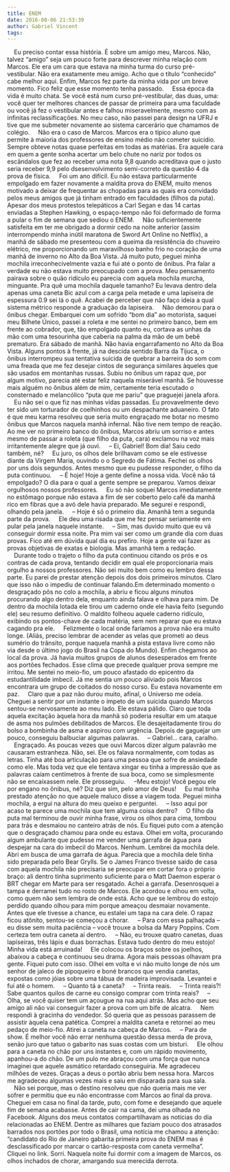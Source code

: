 ```yaml
---
title: ENEM
date: 2016-08-06 21:53:39
author: Gabriel Vincent
tags:
---
```

&nbsp;&nbsp;&nbsp;&nbsp;Eu preciso contar essa história. É sobre um amigo meu, Marcos. Não, talvez “amigo” seja um pouco forte para descrever minha relação com Marcos. Ele era um cara que estava na minha turma do curso pré-vestibular. Não era exatamente meu amigo. Acho que o título “conhecido” cabe melhor aqui. Enfim, Marcos fez parte da minha vida por um breve momento. Fico feliz que esse momento tenha passado.
&nbsp;&nbsp;&nbsp;&nbsp;Essa época da vida é muito chata. Se você está num curso pré-vestibular, das duas, uma: você quer ter melhores chances de passar de primeira para uma faculdade ou você já fez o vestibular antes e falhou miseravelmente, mesmo com as infinitas reclassificações. No meu caso, não passei para design na UFRJ e tive que me submeter novamente ao sistema carcerário que chamamos de colégio.
&nbsp;&nbsp;&nbsp;&nbsp;Não era o caso de Marcos. Marcos era o típico aluno que permite à maioria dos professores de ensino médio não cometer suicídio. Sempre obteve notas quase perfeitas em todas as matérias. Era aquele cara em quem a gente sonha acertar um belo chute no nariz por todos os escândalos que fez ao receber uma nota 9,8 quando acreditava que o justo seria receber 9,9 pelo dsesenvolvimento semi-correto da questão 4 da prova de física.
&nbsp;&nbsp;&nbsp;&nbsp;Foi um ano difícil. Eu não estava particularmente empolgado em fazer novamente a maldita prova do ENEM, muito menos motivado a deixar de frequentar as chopadas para as quais era convidado pelos meus amigos que já tinham entrado em faculdades (filhos da puta). Apesar dos meus protestos telepáticos a Carl Segan e das 14 cartas enviadas a Stephen Hawking, o espaço-tempo não foi deformado de forma a pular o fim de semana que sediou o ENEM.
&nbsp;&nbsp;&nbsp;&nbsp;Não suficientemente satisfeita em ter me obrigado a dormir cedo na noite anterior (assim interrompendo minha inútil maratona de Sword Art Online no Netflix), a manhã de sábado me presenteou com a queima da resistência do chuveiro elétrico, me proporcionando um maravilhoso banho frio no coração de uma manhã de inverno no Alto da Boa Vista. Já muito puto, peguei minha mochila irreconhecivelmente vazia e fui até o ponto de ônibus. Pra falar a verdade eu não estava muito preocupado com a prova. Meu pensamento pairava sobre o quão ridículo eu parecia com aquela mochila murcha, minguante. Pra quê uma mochila daquele tamanho? Eu levava dentro dela apenas uma caneta Bic azul com a carga pela metade e uma lapiseira de espessura 0.9 sei lá o quê. Acabei de perceber que não faço ideia a qual sistema métrico responde a graduação da lapiseira.
&nbsp;&nbsp;&nbsp;&nbsp;Não demorou para o ônibus chegar. Embarquei com um sofrido “bom dia” ao motorista, saquei meu Bilhete Único, passei a roleta e me sentei no primeiro banco, bem em frente ao cobrador, que, tão empolgado quanto eu, cortava as unhas da mão com uma tesourinha que caberia na palma da mão de um bebê prematuro. Era sábado de manhã. Não havia engarrafamento no Alto da Boa Vista. Alguns pontos à frente, já na descida sentido Barra da Tijuca, o ônibus interrompeu sua tentativa suicida de quebrar a barreira do som com uma freada que me fez desejar cintos de segurança similares àqueles que são usados em montanhas russas. Subiu no ônibus um rapaz que, por algum motivo, parecia até estar feliz naquela miserável manhã. Se houvesse mais alguém no ônibus além de mim, certamente teria escutado o consternado e melancólico “puta que me pariu” que praguejei janela afora.
&nbsp;&nbsp;&nbsp;&nbsp;Eu não sei o que fiz nas minhas vidas passadas. Eu provavelmente devo ter sido um torturador de coelhinhos ou um despachante aduaneiro. O fato é que meu karma resolveu que seria muito engraçado me botar no mesmo ônibus que Marcos naquela manhã infernal. Não tive nem tempo de reação. Ao me ver no primeiro banco do ônibus, Marcos abriu um sorriso e antes mesmo de passar a roleta (que filho da puta, cara) exclamou na voz mais irritantemente alegre que já ouvi.
&nbsp;&nbsp;&nbsp;&nbsp;– Ei, Gabriel! Bom dia! Saiu cedo também, né?
&nbsp;&nbsp;&nbsp;&nbsp;Eu juro, os olhos dele brilhavam como se ele estivesse diante da Virgem Maria, ouvindo o o Segredo de Fátima. Fechei os olhos por uns dois segundos. Antes mesmo que eu pudesse responder, o filho da puta continuou.
&nbsp;&nbsp;&nbsp;&nbsp;– É hoje! Hoje a gente define a nossa vida. Você não tá empolgado? O dia para o qual a gente sempre se preparou. Vamos deixar orgulhosos nossos professores.
&nbsp;&nbsp;&nbsp;&nbsp;Eu só não soquei Marcos imediatamente no estômago porque não estava a fim de ser coberto pelo café da manhã rico em fibras que a avó dele havia preparado. Me segurei e respondi, olhando pela janela.
&nbsp;&nbsp;&nbsp;&nbsp;– Hoje é só o primeiro dia. Amanhã tem a segunda parte da prova.
&nbsp;&nbsp;&nbsp;&nbsp;Ele deu uma risada que me fez pensar seriamente em pular pela janela naquele instante.
&nbsp;&nbsp;&nbsp;&nbsp;– Sim, mas duvido muito que eu vá conseguir dormir essa noite. Pra mim vai ser como um grande dia com duas provas. Fico até em dúvida qual dia eu prefiro. Hoje a gente vai fazer as provas objetivas de exatas e biologia. Mas amanhã tem a redação.
&nbsp;&nbsp;&nbsp;&nbsp;Durante todo o trajeto o filho da puta continuou citando os prós e os contras de cada prova, tentando decidir em qual ele proporcionaria mais orgulho a nossos professores. Não sei muito bem como eu lembro dessa parte. Eu parei de prestar atenção depois dos dois primeiros minutos. Claro que isso não o impediu de continuar falando.Em determinado momento o desgraçado pôs no colo a mochila, a abriu e ficou alguns minutos procurando algo dentro dela, enquanto ainda falava e olhava para mim.  De dentro da mochila lotada ele tirou um caderno onde ele havia feito (segundo ele) seu resumo definitivo. O maldito folheou aquele caderno ridículo, exibindo os pontos-chave de cada matéria, sem nem reparar que eu estava cagando pra ele.
&nbsp;&nbsp;&nbsp;&nbsp;Felizmente o local onde faríamos a prova não era muito longe. (Aliás, preciso lembrar de acender as velas que prometi ao deus sumério do trânsito, porque naquela manhã a pista estava livre como não via desde o último jogo do Brasil na Copa do Mundo). Enfim chegamos ao local da prova. Já havia muitos grupos de alunos desesperados em frente aos portões fechados. Esse clima que precede qualquer prova sempre me irritou. Me sentei no meio-fio, um pouco afastado do epicentro da estudantilidade imbecil. Já me sentia um pouco aliviado pois Marcos encontrara um grupo de coitados do nosso curso. Eu estava novamente em paz.
&nbsp;&nbsp;&nbsp;&nbsp;Claro que a paz não durou muito, afinal, o Universo me odeia. Cheguei a sentir por um instante o ímpeto de um suicida quando Marcos sentou-se nervosamente ao meu lado. Ele estava pálido. Claro que toda aquela excitação àquela hora da manhã só poderia resultar em um ataque de asma nos pulmões debilitados de Marcos. Ele desajeitadamente tirou do bolso a bombinha de asma e aspirou com urgência. Depois de gaguejar um pouco, conseguiu balbuciar algumas palavras.
&nbsp;&nbsp;&nbsp;&nbsp;– Gabriel… cara, caralho.
&nbsp;&nbsp;&nbsp;&nbsp;Engraçado. As poucas vezes que ouvi Marcos dizer algum palavrão me causaram estranheza. Não, sei. Ele os falava normalmente, com todas as letras. Tinha até boa articulação para uma pessoa que sofre de ansiedade como ele. Mas toda vez que ele tentava xingar eu tinha a impressão que as palavras caíam centímetros à frente de sua boca, como se simplesmente não se encaixassem nele. Ele prosseguiu.
&nbsp;&nbsp;&nbsp;&nbsp;–Meu estojo! Você pegou ele por engano no ônibus, né? Diz que sim, pelo amor de Deus!
&nbsp;&nbsp;&nbsp;&nbsp;Eu mal tinha prestado atenção no que aquele maluco disse a viagem toda. Peguei minha mochila, a ergui na altura do meu queixo e perguntei.
&nbsp;&nbsp;&nbsp;&nbsp;– Isso aqui por acaso te parece uma mochila que tem alguma coisa dentro?
&nbsp;&nbsp;&nbsp;&nbsp;O filho da puta mal terminou de ouvir minha frase, virou os olhos para cima, tombou para trás e desmaiou no canteiro atrás de nós. Eu fiquei puto com a atenção que o desgraçado chamou para onde eu estava. Olhei em volta, procurando algum ambulante que pudesse me vender uma garrafa de água para despejar na cara do imbecil do Marcos. Nenhum. Lembrei da mochila dele. Abri em busca de uma garrafa de água. Parecia que a mochila dele tinha sido preparada pelo Bear Grylls. Se o James Franco tivesse saído de casa com aquela mochila não precisaria se preocupar em cortar fora o próprio braço: ali dentro tinha suprimento suficiente para o Matt Daemon esperar o BRT chegar em Marte para ser resgatado. Achei a garrafa. Desenrosquei a tampa e derramei tudo no rosto de Marcos. Ele acordou e olhou em volta, como quem não sem lembra de onde está. Acho que se lembrou do estojo perdido quando olhou para mim porque ameaçou desmaiar novamente. Antes que ele tivesse a chance, eu estalei um tapa na cara dele. O rapaz ficou atônito, sentou-se começou a chorar.
&nbsp;&nbsp;&nbsp;&nbsp;– Para com essa palhaçada – eu disse sem muita paciência – você trouxe a bolsa da Mary Poppins. Com certeza tem outra caneta aí dentro.
&nbsp;&nbsp;&nbsp;&nbsp;– Não, eu trouxe quatro canetas, duas lapiseiras, três lápis e duas borrachas. Estava tudo dentro do meu estojo! Minha vida está arruinada!
&nbsp;&nbsp;&nbsp;&nbsp;Ele colocou os braços sobre os joelhos, abaixou a cabeça e continuou seu drama. Agora mais pessoas olhavam pra gente. Fiquei puto com isso. Olhei em volta e vi não muito longe de nós um senhor de jaleco de pipoqueiro e boné brancos que vendia canetas, expostas como jóias sobre uma tábua de madeira improvisada. Levantei e fui até o homem.
&nbsp;&nbsp;&nbsp;&nbsp;– Quanto tá a caneta?
&nbsp;&nbsp;&nbsp;&nbsp;– Trinta reais.
&nbsp;&nbsp;&nbsp;&nbsp;– Trinta reais?!  Sabe quantos quilos de carne eu consigo comprar com trinta reais?
&nbsp;&nbsp;&nbsp;&nbsp;– Olha, se você quiser tem um açougue na rua aqui atrás. Mas acho que seu amigo ali não vai conseguir fazer a prova com um bife de alcatra.
&nbsp;&nbsp;&nbsp;&nbsp;Nem respondi à gracinha do vendedor. Só queria que as pessoas parassem de assistir àquela cena patética. Comprei a maldita caneta e retornei ao meu pedaço de meio-fio. Atirei a caneta na cabeça de Marcos.
&nbsp;&nbsp;&nbsp;&nbsp;– Para de show. É melhor você não errar nenhuma questão dessa merda de prova, senão juro que tatuo o gabarito nas suas costas com um bisturi.
&nbsp;&nbsp;&nbsp;&nbsp;Ele olhou para a caneta no chão por uns instantes e, com um rápido movimento, apanhou-a do chão. De um pulo me abraçou com uma força que nunca imaginei que aquele asmático retardado conseguiria. Me agradeceu milhões de vezes. Graças a deus o portão abriu bem nessa hora. Marcos me agradeceu algumas vezes mais e saiu em disparada para sua sala.
&nbsp;&nbsp;&nbsp;&nbsp;Não sei porque, mas o destino resolveu que não queria mais me ver sofrer e permitiu que eu não encontrasse com Marcos ao final da prova. Cheguei em casa no final da tarde, puto, com fome e desejando que aquele fim de semana acabasse. Antes de cair na cama, dei uma olhada no Facebook. Alguns dos meus contatos compartilhavam as notícias do dia relacionadas ao ENEM. Dentre as milhares que faziam pouco dos atrasados barrados nos portões por todo o Brasil, uma notícia me chamou a atenção: “candidato do Rio de Janeiro gabarita primeira prova do ENEM mas é desclassificado por marcar o cartão-resposta com caneta vermelha”. Cliquei no link. Sorri. Naquela noite fui dormir com a imagem de Marcos, os olhos inchados de chorar, amargando sua merecida derrota.